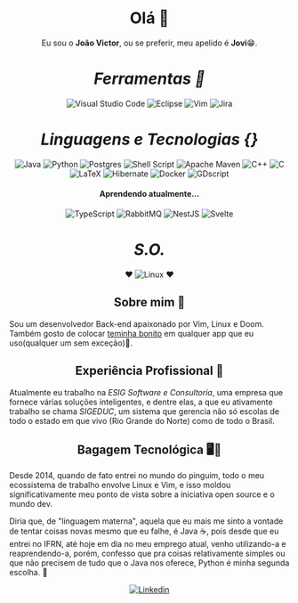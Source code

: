 <div align="center">

# Olá 👋

Eu sou o **João Victor**, ou se preferir, meu apelido é **Jovi**😁.
 
</div>

<div align="center">

# *Ferramentas 🔧*
 
![Visual Studio Code](https://img.shields.io/badge/Visual%20Studio%20Code-0078d7.svg?style=flat-square&logo=visual-studio-code&logoColor=white)
![Eclipse](https://img.shields.io/badge/Eclipse-FE7A16.svg?style=flat-square&logo=Eclipse&logoColor=white) 
![Vim](https://img.shields.io/badge/VIM-%2311AB00.svg?style=flat-square&logo=vim&logoColor=white)
![Jira](https://img.shields.io/badge/jira-%230A0FFF.svg?style=flat-square&logo=jira&logoColor=white)

# *Linguagens e Tecnologias {}*

![Java](https://img.shields.io/badge/java-%23ED8B00.svg?style=flat-square&logo=java&logoColor=white)
![Python](https://img.shields.io/badge/python-3670A0?style=flat-square&logo=python&logoColor=ffdd54)
![Postgres](https://img.shields.io/badge/postgres-%23316192.svg?style=flat-square&logo=postgresql&logoColor=white)
![Shell Script](https://img.shields.io/badge/shell_script-%23121011.svg?style=flat-square&logo=gnu-bash&logoColor=white)
![Apache Maven](https://img.shields.io/badge/Apache%20Maven-C71A36?style=flat-square&logo=Apache%20Maven&logoColor=white)
![C++](https://img.shields.io/badge/C%2B%2B-00599C?style=flat-square&logo=c%2B%2B&logoColor=white)
![C](https://img.shields.io/badge/C-00599C?style=flat-square&logo=c&logoColor=white)
![LaTeX](https://img.shields.io/badge/LaTeX-47A141?style=flat-square&logo=LaTeX&logoColor=white)
![Hibernate](https://img.shields.io/badge/Hibernate-59666C?style=flat-square&logo=Hibernate&logoColor=white)
![Docker](https://img.shields.io/badge/Docker-2CA5E0?style=flat-square&logo=docker&logoColor=white)
![GDscript](https://img.shields.io/badge/Godot-478CBF?style=flat-square&logo=GodotEngine&logoColor=white)


#### Aprendendo atualmente...
![TypeScript](https://img.shields.io/badge/typescript-%23007ACC.svg?style=flat-square&logo=typescript&logoColor=white)
![RabbitMQ](https://img.shields.io/badge/rabbitmq-%23FF6600.svg?&style=flat-square&logo=rabbitmq&logoColor=white)
![NestJS](https://img.shields.io/badge/nestjs-E0234E?style=flat-square&logo=nestjs&logoColor=white)
![Svelte](https://img.shields.io/badge/Svelte-4A4A55?style=flat-square&logo=svelte&logoColor=FF3E00)
 

# *S.O.*
 ❤️ ![Linux](https://img.shields.io/badge/Linux-FCC624?style=flat-square&logo=linux&logoColor=black) ❤️
 </div>
 

<div align="center">
 
## Sobre mim 🤔
 
</div>

Sou um desenvolvedor Back-end apaixonado por Vim, Linux e Doom. Também gosto de colocar [teminha bonito](https://draculatheme.com/) em qualquer app que eu uso(qualquer um sem exceção)🤭.

<div align="center">
 
## Experiência Profissional 💼 
 
</div>

Atualmente eu trabalho na *ESIG Software e Consultoria*, uma empresa que fornece várias soluções inteligentes, e dentre elas, a que eu ativamente trabalho se chama *SIGEDUC*, um sistema que gerencia não só escolas de todo o estado em que vivo (Rio Grande do Norte) como de todo o Brasil.

<div align="center">
 
## Bagagem Tecnológica 🖥️🐧
 
</div>

Desde 2014, quando de fato entrei no mundo do pinguim, todo o meu ecossistema de trabalho envolve Linux e Vim, e isso moldou significativamente meu ponto de vista sobre a iniciativa open source e o mundo dev.

Diria que, de "linguagem materna", aquela que eu mais me sinto a vontade de tentar coisas novas mesmo que eu falhe, é Java ☕, pois desde que eu entrei no IFRN, até hoje em dia no meu emprego atual, venho utilizando-a e reaprendendo-a, porém, confesso que pra coisas relativamente simples ou que não precisem de tudo que o Java nos oferece, Python é minha segunda escolha. 🐍 

<div align="center">
 
[![Linkedin](https://img.shields.io/badge/LinkedIn-0077B5?style=for-the-badge&logo=linkedin&logoColor=white)](https://www.linkedin.com/in/jovi-j/)

</div>
